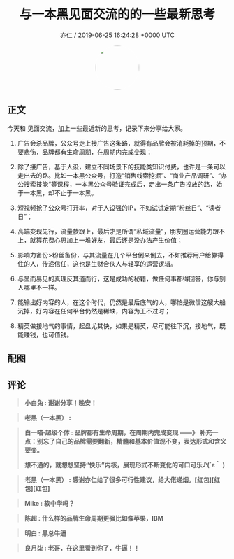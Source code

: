 <h1 align="center">与一本黑见面交流的的一些最新思考</h1>
<p align="center">
    <a>亦仁 / 2019-06-25 16:24:28 &#43;0000 UTC</a>
</p>

<div align="center">
    <img src="https://images.zsxq.com/Fn3NQqCN8nuGF86yZPXSbEsl0mb3?e=1590940799&amp;token=kIxbL07-8jAj8w1n4s9zv64FuZZNEATmlU_Vm6zD:pfbNc8W3hS0oYG_hyXXh_rHMHuc=" width="100" height="100" style="border:1px solid;border-radius:50%; color:#ffffff"/>
</div>

## 正文

<div>
今天和  见面交流，加上一些最近新的思考，记录下来分享给大家。

1. 广告会杀品牌，公众号走上接广告这条路，就得有品牌会被消耗掉的预期，不要悲伤，品牌都有生命周期，在周期内完成变现；

2. 除了接广告，基于人设，建立不同场景下的技能类知识付费，也许是一条可以走出去的路。比如一本黑公众号，打造“销售线索挖掘”、“商业产品调研”、“办公搜索技能“等课程，一本黑公众号验证完成后，走出一条广告投放的路，始于一本黑，却不止于一本黑。

3. 短视频抢了公众号打开率，对于人设强的IP，不如试试定期“粉丝日”、“读者日”；

4. 高端变现先行，流量款跟上，最后才是所谓“私域流量”，朋友圈运营能力跟不上，就算花费心思加上一堆好友，最后还是没办法产生价值；

5. 影响力备份&gt;粉丝备份，与其流量在几个平台倒来倒去，不如推荐用户给靠得住的人，传递信任，这也是生财合伙人与轻享的运营逻辑。

6. 与显而易见的真理反其道而行，这是成功的秘籍，做任何事都得回答，你与别人哪里不一样。

7. 能输出好内容的人，在这个时代，仍然是最后底气的人，哪怕是微信这艘大船沉掉，好内容在任何平台仍然是稀缺，内容为王不过时；

8. 精英做接地气的事情，起盘尤其快，如果是精英，尽可能往下沉，接地气，既能赚钱，也可值钱。
</div>

## 配图
<div class="image" align="center">

</div>

## 评论

<div align="left">
<div>

<blockquote >
<span> <strong>小白兔 : 谢谢分享！晚安！ </strong></span>
</blockquote>

<blockquote >
<span> <strong>老黑（一本黑） :  </strong></span>
</blockquote>

<blockquote >
<span> <strong>白一喵·超级个体 : 品牌都有生命周期，在周期内完成变现 ——》 补充一点：别忘了自己的品牌需要翻新，精髓和基本价值观不变，表达形式和含义要变。

想不通的，就想想坚持“快乐”内核，展现形式不断变化的可口可乐♪(´ε｀ ) </strong></span>
</blockquote>

<blockquote >
<span> <strong>老黑（一本黑） : 感谢亦仁给了很多可行性建议，给大佬递烟。[红包][红包][红包] </strong></span>
</blockquote>

<blockquote >
<span> <strong>Mike : 软中华吗？ </strong></span>
</blockquote>

<blockquote >
<span> <strong>陈超 : 什么样的品牌生命周期更强比如像苹果，IBM </strong></span>
</blockquote>

<blockquote >
<span> <strong>明白 : 黑总牛逼 </strong></span>
</blockquote>

<blockquote >
<span> <strong>良月柒 : 老哥，在这里看到你了，牛逼！！ </strong></span>
</blockquote>

</div>
</div>
